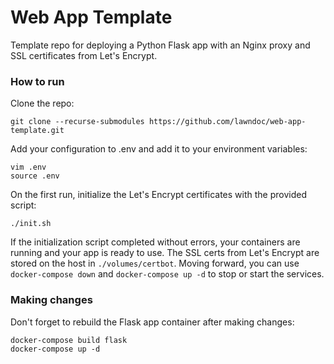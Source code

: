 # Web App Template

Template repo for deploying a Python Flask app with an Nginx proxy and SSL certificates from Let's Encrypt.

### How to run

Clone the repo:

```
git clone --recurse-submodules https://github.com/lawndoc/web-app-template.git
```

Add your configuration to .env and add it to your environment variables:

```
vim .env
source .env
```

On the first run, initialize the Let's Encrypt certificates with the provided script:

```
./init.sh
```

If the initialization script completed without errors, your containers are running and your app is ready to use. The SSL certs from Let's Encrypt are stored on the host in `./volumes/certbot`. Moving forward, you can use `docker-compose down` and `docker-compose up -d` to stop or start the services.

### Making changes

Don't forget to rebuild the Flask app container after making changes:

```
docker-compose build flask
docker-compose up -d
```
